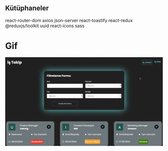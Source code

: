 ## Kütüphaneler
react-router-dom
axios
json-server
react-toastify
react-redux
@reduxjs/toolkit
uuid
react-icons
sass

# Gif
<img src="screen.gif"/>

